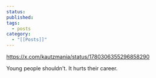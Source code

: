 ```yaml
---
status: 
published: 
tags:
  - posts
category:
  - "[[Posts]]"
---
```

https://x.com/kautzmania/status/1780306355296858290

Young people shouldn't. It hurts their career.
